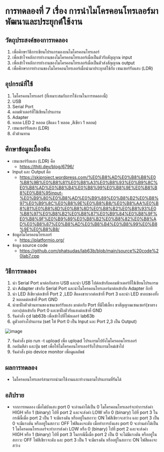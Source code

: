 # การทดลองที่ 7 เรื่อง การนำไมโครคอนโทรเลอร์มาพัฒนาและประยุกต์ใช้งาน

## วัตถุประสงค์ของการทดลอง
1. เพื่อศึกษาวิธีการเขียนโปรแกรมลงบนไมโครคอนโทรเลอร์ 
2. เพื่อเข้าใจหลักการทำงานของไมโครคอนโทรเลอร์เมื่อเป็นตัวรับสัญญาณ input
3. เพื่อเข้าใจหลักการทำงานของไมโครคอนโทรเลอร์เมื่อเป็นตัวส่งสัญญาณ output
4. เพื่อศึกษาการทำงานของไมโครคอนโทรเลอร์เมื่อนำมาประยุกต์ใช้กับ เซนเซอร์รับแสง (LDR)

## อุปกรณ์ที่ใช้ 
1. ไมโครคอนโทรเลอร์ (ที่เหมาะสมกับการใช้งานในการทดลองนี้)
2. USB
3. Serial Port
4. คอมพิวเตอร์ที่ใช้เขียนโปรแกรม
5. Adapter
6. หลอด LED 2 หลอด (สีแดง 1 หลอด ,สีเขียว 1 หลอด)
7. เซนเซอร์รับแสง (LDR)
8. ตัวต้านทาน

## ศึกษาข้อมูลเบื้องต้น
* เซนเซอร์รับแสง (LDR) คือ
  * https://thiti.dev/blog/6796/
* Input และ Output คือ
  * https://skjproject.wordpress.com/%E0%B8%AD%E0%B8%B8%E0%B8%9B%E0%B8%81%E0%B8%A3%E0%B8%93%E0%B9%8C%E0%B8%AD%E0%B8%B4%E0%B8%99%E0%B8%9E%E0%B8%B8%E0%B8%95input-%E0%B9%80%E0%B8%AD%E0%B9%89%E0%B8%B2%E0%B8%97%E0%B9%8C%E0%B8%9E%E0%B8%B8/%E0%B8%AA%E0%B8%B1%E0%B8%8D%E0%B8%8D%E0%B8%B2%E0%B8%93%E0%B8%97%E0%B8%B2%E0%B8%87%E0%B9%84%E0%B8%9F%E0%B8%9F%E0%B9%89%E0%B8%B2%E0%B8%82%E0%B8%AD%E0%B8%87%E0%B8%AD%E0%B8%B4%E0%B8%99%E0%B8%9E%E0%B8%B8/
* ข้อมูลไมโครคอนโทรเลอร์
  * https://platformio.org/
* ข้อมูล source code
  * https://github.com/phatsudas/lab63b/blob/main/source%20code%20lab7.cpp
  
## วิธีการทดลอง 
1. นำ Serial Port มาต่อกับสาย USB และนำ USB ไปต่อเข้ากับคอมพิวเตอร์ที่ใช้เขียนโปรแกรม
2. นำ Adapter เข้ากับ Serial Port และนำไมโครคอนโทรเลอร์มาต่อเข้ากับ Adapter อีกที
3. นำ LED สีเขียวต่อเข้าที่ Port 2 ,LED สีแดงขาบวกต่อเข้าที่ Port 3 และนำ LED ขาลบของทั้ง 2 หลอดต่อเข้าที่ Port GND
4. นำขาฝั่งตัวต้านทานของเซนเซอร์รับแสง มาต่อกับ Port ที่มีไฟเลี้ยง ขาสัญญาณเซนเซอร์(ขาตรงกลาง)ต่อเข้ากับ Port 0 และขาฝั่งตัวรับแสงต่อเข้าที่ GND
5. รันคำสั่ง cd lab63b เพื่อเข้าไปที่โฟลเดอร์ lab63b
6. ดูตัวอย่างโปรแกรม (set ให้ Port 0 เป็น Input และ Port 2,3 เป็น Output)

![image](https://user-images.githubusercontent.com/80880229/113141621-1e686b80-9254-11eb-8073-49624f4a1db1.png)

7. รันคำสั่ง pio run -t upload เพื่อ upload โปรแกรมไปยังไมโครคอนโทรเลอร์
8. กดป่มสีดำ และปุ่ม set เพื่อให้ไมโครคอนโทรเลอร์รับโปรแกรมใหม่เข้าไป
9. รันคำสั่ง pio device monitor เพื่อดูผลลัพธ์

## ผลการทดลอง
* ไมโครคอนโทรเลอร์สามารถนำมาใช้งานและทำงานตามโปรแกรมที่รันได้

## อภิปราย
* จากการทดลอง เมื่อไม่บังแสง port 0 จะอ่านค่าได้เป็น 0 ไมโครคอนโทรเลอร์จะทำการส่งค่า HIGH หรือ 1 (binary) ไปที่ port 2 และจะส่งค่า LOW หรือ 0 (binary) ไปที่ port 3 ในกรณีนี้เมื่อ port 2 เป็น 1 จะมีแรงดัน หรืออยู่ในสภาวะ ON ไฟสีเขียวจะสว่าง และ port 3 เป็น 0 จะมีแรงดัน หรืออยู่ในสภาวะ OFF ไฟสีแดงจะดับ เมื่อทำการบังแสง port 0 จะอ่านค่าได้เป็น 1 ไมโครคอนโทรเลอร์จะทำการส่งค่า LOW หรือ 0 (binary) ไปที่ port 2 และจะส่งค่า HIGH หรือ 1 (binary) ไปที่ port 3 ในกรณีนี้เมื่อ port 2 เป็น 0 จะไม่มีแรงดัน หรืออยู่ในสภาวะ OFF ไฟสีเขียวจะดับ และ port 3 เป็น 1 จะมีแรงดัน หรืออยู่ในสภาวะ ON ไฟสีแดงจะสว่าง
  
